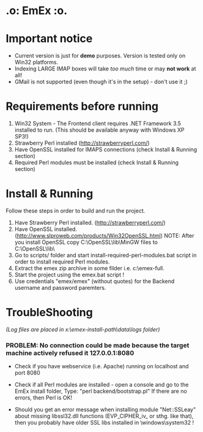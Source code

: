 .o: EmEx :o.
==========================


# Important notice
 
 * Current version is just for **demo** purposes. Version is tested only on Win32 platforms.
 * Indexing LARGE IMAP boxes will take *too much* time or may **not work** at all!
 * GMail is not supported (even though it's in the setup) - don't use it ;)

# Requirements before running

 1. Win32 System -  The Frontend client requires .NET Framework 3.5 installed to run. 
                    (This should be available anyway with Windows XP SP3!)
 2. Strawberry Perl installed (http://strawberryperl.com/)
 3. Have OpenSSL installed for IMAPS connections (check Install & Running section)
 4. Required Perl modules must be installed (check Install & Running section) 
 
 
 # Install & Running
 
 Follow these steps in order to build and run the project.

 1. Have Strawberry Perl installed. (http://strawberryperl.com/) 
 2. Have OpenSSL installed. (http://www.slproweb.com/products/Win32OpenSSL.html)
    NOTE: After you install OpenSSL copy C:\OpenSSL\lib\MinGW files to C:\OpenSSL\lib\ 
 3. Go to scripts/ folder and start install-required-perl-modules.bat script in order to install required Perl modules.
 4. Extract the emex zip archive in some filder i.e. c:\emex-full.
 5. Start the project using the emex.bat script !
 6. Use credentials "emex/emex" (without quotes) for the Backend username and password paremters.
  
 # TroubleShooting
 
*(Log files are placed in x:\emex-install-path\data\logs folder)*
 
### PROBLEM: No connection could be made because the target machine actively refused it 127.0.0.1:8080

* Check if you have webservice (i.e. Apache) running on localhost and port 8080

* Check if all Perl modules are installed - open a console and go to the EmEx install folder, Type:
    "perl backend/bootstrap.pl"
If there are no errors, then Perl is OK!
      
* Should you get an error message when installing module "Net::SSLeay" about missing libssl32.dll functions (EVP_CIPHER_iv_ or sthg. like that), then 
you probably have older SSL libs installed in \windows\system32 !
      
      
     
 
